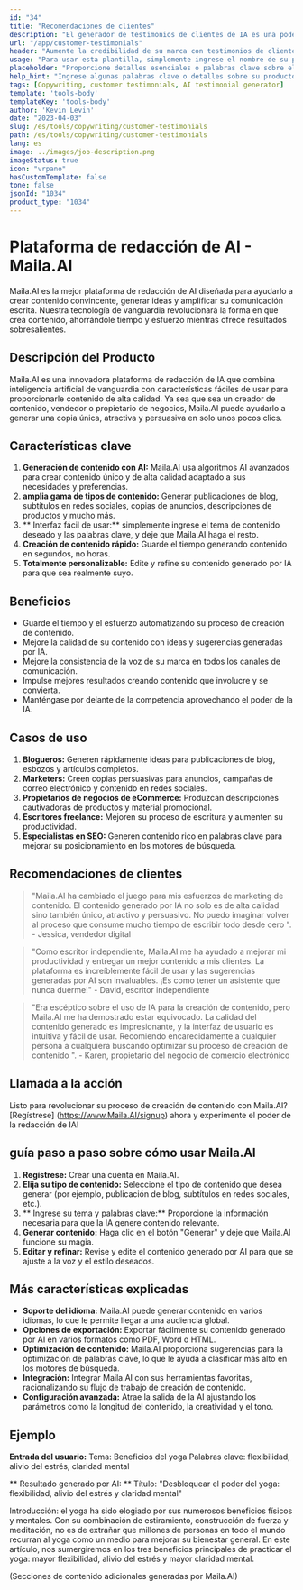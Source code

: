 ```yaml
---
id: "34"
title: "Recomendaciones de clientes"
description: "El generador de testimonios de clientes de IA es una poderosa herramienta impulsada por la IA que ayuda a crear testimonios de clientes realistas y atractivos para sus productos o servicios.  Ahorre tiempo y esfuerzo generando testimonios de sonido auténtico que resalten los beneficios y el valor de sus ofertas."
url: "/app/customer-testimonials"
header: "Aumente la credibilidad de su marca con testimonios de clientes generados por IA."
usage: "Para usar esta plantilla, simplemente ingrese el nombre de su producto o servicio, palabras clave o características clave, junto con cualquier nombre o ubicación de clientes que desee incluir.  Esta herramienta generará un testimonio de clientes convincente y atractivo en función de su aporte."
placeholder: "Proporcione detalles esenciales o palabras clave sobre el producto o servicio, p.  Nombre del producto como 'Mat de yoga', características clave como 'no deslizamiento', 'ecológico' o nombres y ubicaciones de clientes (opcional)."
help_hint: "Ingrese algunas palabras clave o detalles sobre su producto o servicio, y crearemos un testimonio de clientes convincente en función de su entrada.  Opcionalmente, también puede proporcionar nombres y ubicaciones de clientes."
tags: [Copywriting, customer testimonials, AI testimonial generator]
template: 'tools-body'
templateKey: 'tools-body'
author: 'Kevin Levin'
date: "2023-04-03"
slug: /es/tools/copywriting/customer-testimonials
path: /es/tools/copywriting/customer-testimonials
lang: es
image: ../images/job-description.png
imageStatus: true
icon: "vrpano"
hasCustomTemplate: false
tone: false
jsonId: "1034"
product_type: "1034"
---
```

# Plataforma de redacción de AI - Maila.AI

Maila.AI es la mejor plataforma de redacción de AI diseñada para ayudarlo a crear contenido convincente, generar ideas y amplificar su comunicación escrita.  Nuestra tecnología de vanguardia revolucionará la forma en que crea contenido, ahorrándole tiempo y esfuerzo mientras ofrece resultados sobresalientes.

## Descripción del Producto

Maila.AI es una innovadora plataforma de redacción de IA que combina inteligencia artificial de vanguardia con características fáciles de usar para proporcionarle contenido de alta calidad.  Ya sea que sea un creador de contenido, vendedor o propietario de negocios, Maila.AI puede ayudarlo a generar una copia única, atractiva y persuasiva en solo unos pocos clics.

## Características clave

1. **Generación de contenido con AI:** Maila.AI usa algoritmos AI avanzados para crear contenido único y de alta calidad adaptado a sus necesidades y preferencias.
 2. **amplia gama de tipos de contenido:** Generar publicaciones de blog, subtítulos en redes sociales, copias de anuncios, descripciones de productos y mucho más.
 3. ** Interfaz fácil de usar:** simplemente ingrese el tema de contenido deseado y las palabras clave, y deje que Maila.AI haga el resto.
 4. **Creación de contenido rápido:** Guarde el tiempo generando contenido en segundos, no horas.
 5. **Totalmente personalizable:** Edite y refine su contenido generado por IA para que sea realmente suyo.

## Beneficios

- Guarde el tiempo y el esfuerzo automatizando su proceso de creación de contenido.
 - Mejore la calidad de su contenido con ideas y sugerencias generadas por IA.
 - Mejore la consistencia de la voz de su marca en todos los canales de comunicación.
 - Impulse mejores resultados creando contenido que involucre y se convierta.
 - Manténgase por delante de la competencia aprovechando el poder de la IA.

## Casos de uso

1. **Blogueros:** Generen rápidamente ideas para publicaciones de blog, esbozos y artículos completos.
2. **Marketers:** Creen copias persuasivas para anuncios, campañas de correo electrónico y contenido en redes sociales.
3. **Propietarios de negocios de eCommerce:** Produzcan descripciones cautivadoras de productos y material promocional.
4. **Escritores freelance:** Mejoren su proceso de escritura y aumenten su productividad.
5. **Especialistas en SEO:** Generen contenido rico en palabras clave para mejorar su posicionamiento en los motores de búsqueda.

## Recomendaciones de clientes

> "Maila.AI ha cambiado el juego para mis esfuerzos de marketing de contenido. El contenido generado por IA no solo es de alta calidad sino también único, atractivo y persuasivo. No puedo imaginar volver al proceso que consume mucho tiempo  de escribir todo desde cero ".  - Jessica, vendedor digital

> "Como escritor independiente, Maila.AI me ha ayudado a mejorar mi productividad y entregar un mejor contenido a mis clientes. La plataforma es increíblemente fácil de usar y las sugerencias generadas por AI son invaluables. ¡Es como tener un asistente que nunca duerme!"  - David, escritor independiente

> "Era escéptico sobre el uso de IA para la creación de contenido, pero Maila.AI me ha demostrado estar equivocado. La calidad del contenido generado es impresionante, y la interfaz de usuario es intuitiva y fácil de usar. Recomiendo encarecidamente a cualquier persona a cualquiera  buscando optimizar su proceso de creación de contenido ".  - Karen, propietario del negocio de comercio electrónico

## Llamada a la acción

Listo para revolucionar su proceso de creación de contenido con Maila.AI?  [Regístrese] (https://www.Maila.AI/signup) ahora y experimente el poder de la redacción de IA!

## guía paso a paso sobre cómo usar Maila.AI

1. **Regístrese:** Crear una cuenta en Maila.AI.
 2. **Elija su tipo de contenido:** Seleccione el tipo de contenido que desea generar (por ejemplo, publicación de blog, subtítulos en redes sociales, etc.).
 3. ** Ingrese su tema y palabras clave:** Proporcione la información necesaria para que la IA genere contenido relevante.
 4. **Generar contenido:** Haga clic en el botón "Generar" y deje que Maila.AI funcione su magia.
 5. **Editar y refinar:** Revise y edite el contenido generado por AI para que se ajuste a la voz y el estilo deseados.

## Más características explicadas

- **Soporte del idioma:** Maila.AI puede generar contenido en varios idiomas, lo que le permite llegar a una audiencia global.
 - **Opciones de exportación:** Exportar fácilmente su contenido generado por AI en varios formatos como PDF, Word o HTML.
 - **Optimización de contenido:** Maila.AI proporciona sugerencias para la optimización de palabras clave, lo que le ayuda a clasificar más alto en los motores de búsqueda.
 - **Integración:** Integrar Maila.AI con sus herramientas favoritas, racionalizando su flujo de trabajo de creación de contenido.
 - **Configuración avanzada:** Atrae la salida de la AI ajustando los parámetros como la longitud del contenido, la creatividad y el tono.

## Ejemplo

**Entrada del usuario:**
 Tema: Beneficios del yoga
 Palabras clave: flexibilidad, alivio del estrés, claridad mental

** Resultado generado por AI: **
 Título: "Desbloquear el poder del yoga: flexibilidad, alivio del estrés y claridad mental"

Introducción: el yoga ha sido elogiado por sus numerosos beneficios físicos y mentales.  Con su combinación de estiramiento, construcción de fuerza y ​​meditación, no es de extrañar que millones de personas en todo el mundo recurran al yoga como un medio para mejorar su bienestar general.  En este artículo, nos sumergiremos en los tres beneficios principales de practicar el yoga: mayor flexibilidad, alivio del estrés y mayor claridad mental.

(Secciones de contenido adicionales generadas por Maila.AI)
